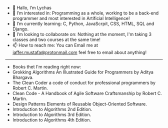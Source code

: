 - 👋 Hallo, I’m Lychas
- 👀 I’m interested in: Programming as a whole, working to be a back-end programmer and most interested in Artificial Intelligence!
- 🌱 I’m currently learning: C, Python, JavaScrpit, CSS, HTML, SQL and Django.
- 💞️ I’m looking to collaborate on: Nothing at the moment, I'm taking 3 classes and two courses at the same time!
- 📫 How to reach me: You can Email me at jaffer.mustafa@protonmail.com feel free to email about anything!

---
- Books thet I'm reading right now:
- Grokking Algorithms An Illustrated Guide for Programmers by Aditya Bhargava.
- The Clean Coder a code of conduct for professional programmers by Robert C. Martin.
- Clean Code - A Handbook of Agile Software Craftsmanship by Robert C. Martin.
- Design Patterns Elements of Reusable Object-Oriented Software.
- Introduction to Algorithms 2nd Edition.
- Introduction to Algorithms 3rd Edition.
- Introduction to Algorithms 4th Edition.
